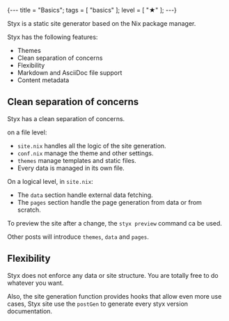 {---
title = "Basics";
tags = [ "basics" ];
level = [ "★" ];
---}

Styx is a static site generator based on the Nix package manager.

>>>

Styx has the following features:

- Themes
- Clean separation of concerns
- Flexibility
- Markdown and AsciiDoc file support
- Content metadata


## Clean separation of concerns

Styx has a clean separation of concerns.

on a file level:

- `site.nix` handles all the logic of the site generation.
- `conf.nix` manage the theme and other settings.
- `themes` manage templates and static files.
- Every data is managed in its own file.

On a logical level, in `site.nix`:

- The `data` section handle external data fetching.
- The `pages` section handle the page generation from data or from scratch.

To preview the site after a change, the `styx preview` command ca be used.

Other posts will introduce `themes`, `data` and `pages`.


## Flexibility

Styx does not enforce any data or site structure. You are totally free to do whatever you want.

Also, the site generation function provides hooks that allow even more use cases, Styx site use the `postGen` to generate every styx version documentation.

